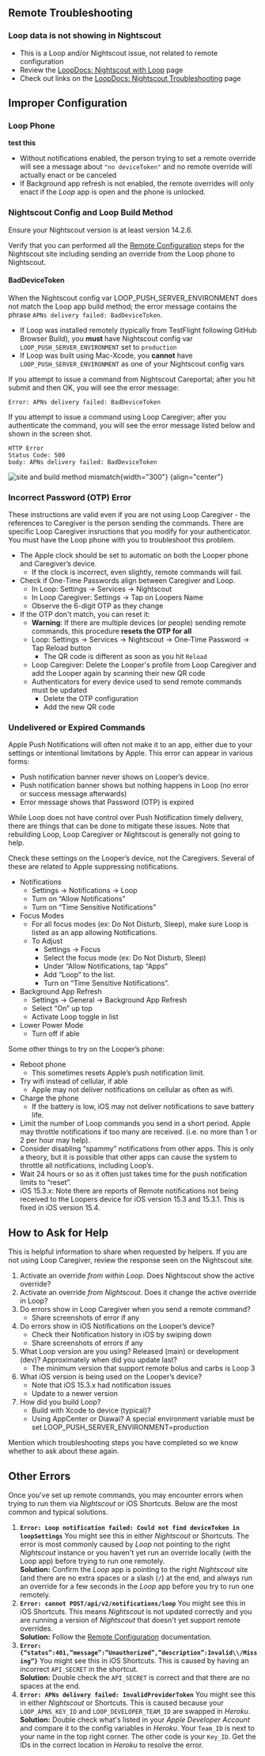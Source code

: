 ## Remote Troubleshooting

### Loop data is not showing in Nightscout

* This is a Loop and/or Nightscout issue, not related to remote configuration
* Review the [LoopDocs: Nightscout with Loop](update-user.md) page
* Check out links on the [LoopDocs: Nightscout Troubleshooting](troubleshoot.md) page

## Improper Configuration

### Loop Phone

**test this**

-  Without notifications enabled, the person trying to set a remote override will see a message about `"no deviceToken"` and no remote override will actually enact or be canceled
- If Background app refresh is not enabled, the remote overrides will only enact if the *Loop* app is open and the phone is unlocked.

### Nightscout Config and Loop Build Method

Ensure your Nightscout version is at least version 14.2.6.

Verify that you can performed all the [Remote Configuration](remote-config.md) steps for the Nightscout site including sending an override from the Loop phone to Nightscout.

#### BadDeviceToken

When the Nightscout config var LOOP_PUSH_SERVER_ENVIRONMENT does not match the Loop app build method; the error message contains the phrase `APNs delivery failed: BadDeviceToken`.

* If Loop was installed remotely (typically from TestFlight following GitHub Browser Build), you **must** have Nightscout config var `LOOP_PUSH_SERVER_ENVIRONMENT` set to `production`
* If Loop was built using Mac-Xcode, you **cannot** have `LOOP_PUSH_SERVER_ENVIRONMENT` as one of your Nightscout config vars

If you attempt to issue a command from Nightscout Careportal; after you hit submit and then OK, you will see the error message:

```
Error: APNs delivery failed: BadDeviceToken
```

If you attempt to issue a command using Loop Caregiver; after you authenticate the command, you will see the error message listed below and shown in the screen shot.

```
HTTP Error
Status Code: 500
body: APNs delivery failed: BadDeviceToken
```

![site and build method mismatch](img/site-build-mismatch.png){width="300"}
{align="center"}

### Incorrect Password (OTP) Error

These instructions are valid even if you are not using Loop Caregiver - the references to Caregiver is the person sending the commands. There are specific Loop Caregiver insructions that you modify for your authenticator. You must have the Loop phone with you to troubleshoot this problem.

* The Apple clock should be set to automatic on both the Looper phone and Caregiver’s device.
    * If the clock is incorrect, even slightly, remote commands will fail.
* Check if One-Time Passwords align between Caregiver and Loop.
    * In Loop: Settings -> Services -> Nightscout
    * In Loop Caregiver: Settings -> Tap on Loopers Name
    * Observe the 6-digit OTP as they change
* If the OTP don't match, you can reset it:
    * **Warning**: If there are multiple devices (or people) sending remote commands, this procedure **resets the OTP for all**
    * Loop: Settings -> Services -> Nightscout -> One-Time Password -> Tap Reload button
        * The QR code is different as soon as you hit `Reload`
    * Loop Caregiver: Delete the Looper's profile from Loop Caregiver and add the Looper again by scanning their new QR code
    * Authenticators for every device used to send remote commands must be updated
        * Delete the OTP configuration
        * Add the new QR code

### Undelivered or Expired Commands

Apple Push Notifications will often not make it to an app, either due to your settings or intentional limitations by Apple. This error can appear in various forms:

* Push notification banner never shows on Looper’s device.
* Push notification banner shows but nothing happens in Loop (no error or success message afterwards)
* Error message shows that Password (OTP) is expired

While Loop does not have control over Push Notification timely delivery, there are things that can be done to mitigate these issues. Note that rebuilding Loop, Loop Caregiver or Nightscout is generally not going to help.

Check these settings on the Looper’s device, not the Caregivers. Several of these are related to Apple suppressing notifications.

* Notifications
    * Settings -> Notifications -> Loop
    * Turn on “Allow Notifications”
    * Turn on “Time Sensitive Notifications”
* Focus Modes
    * For all focus modes (ex: Do Not Disturb, Sleep), make sure Loop is listed as an app allowing Notifications.
    * To Adjust
        * Settings -> Focus
        * Select the focus mode (ex: Do Not Disturb, Sleep)
        * Under “Allow Notifications, tap “Apps”
        * Add “Loop” to the list.               
        * Turn on “Time Sensitive Notifications”.
* Background App Refresh
    * Settings -> General -> Background App Refresh
    * Select “On” up top
    * Activate Loop toggle in list
* Lower Power Mode
    * Turn off if able

Some other things to try on the Looper’s phone:

* Reboot phone
    * This sometimes resets Apple’s push notification limit.
* Try wifi instead of cellular, if able
    * Apple may not deliver notifications on cellular as often as wifi.
* Charge the phone
    * If the battery is low, iOS may not deliver notifications to save battery life.
* Limit the number of Loop commands you send in a short period. Apple may throttle notifications if too many are received. (i.e. no more than 1 or 2 per hour may help).
* Consider disabling “spammy” notifications from other apps. This is only a theory, but it is possible that other apps can cause the system to throttle all notifications, including Loop’s.
* Wait 24 hours or so as it often just takes time for the push notification limits to “reset”.
* iOS 15.3.x: Note there are reports of Remote notifications not being received to the Loopers device for iOS version 15.3 and 15.3.1. This is fixed in iOS version 15.4.

## How to Ask for Help

This is helpful information to share when requested by helpers. If you are not using Loop Caregiver, review the response seen on the Nightscout site.

1. Activate an override _from within Loop_. Does Nightscout show the active override?
1. Activate an override _from Nightscout_. Does it change the active override in Loop?
1. Do errors show in Loop Caregiver when you send a remote command?
    * Share screenshots of error if any
1. Do errors show in iOS Notifications on the Looper’s device?
    * Check their Notification history in iOS by swiping down 
    * Share screenshots of errors if any
1. What Loop version are you using? Released (main) or development (dev)? Approximately when did you update last?
    * The minimum version that support remote bolus and carbs is Loop 3
1. What iOS version is being used on the Looper’s device?
    * Note that iOS 15.3.x had notification issues
    * Update to a newer version
1. How did you build Loop?
    * Build with Xcode to device (typical)?
    * Using AppCenter or Diawai? A special environment variable must be set LOOP_PUSH_SERVER_ENVIRONMENT=production

Mention which troubleshooting steps you have completed so we know whether to ask about these again.


## Other Errors

Once you've set up remote commands, you may encounter errors when trying to run them via *Nightscout* or iOS Shortcuts.  Below are the most common and typical solutions.

1. **`Error: Loop notification failed: Could not find deviceToken in loopSettings`** You might see this in either *Nightscout* or Shortcuts.  The error is most commonly caused by *Loop* not pointing to the right *Nightscout* instance or you haven't yet run an override locally (with the Loop app) before trying to run one remotely.  
    **Solution:** Confirm the *Loop* app is pointing to the right *Nightscout* site (and there are no extra spaces or a slash (`/`) at the end, and always run an override for a few seconds in the *Loop* app before you try to run one remotely.
2. **`Error: cannot POST/api/v2/notifications/loop`** You might see this in iOS Shortcuts.  This means *Nightscout* is not updated correctly and you are running a version of *Nightscout* that doesn't yet support remote overrides.   
   **Solution:** Follow the [Remote Configuration](#remote-config.md) documentation.
3. **`Error: {“status”:401,”message”:”Unauthorized”,”description”:Invalid\\/Missing”}`** You might see this in iOS Shortcuts.  This is caused by having an incorrect `API_SECRET` in the shortcut.  
    **Solution:** Double check the `API_SECRET` is correct and that there are no spaces at the end.
4. **`Error: APNs delivery failed: InvalidProviderToken`** You might see this in either *Nightscout* or Shortcuts.  This is caused because your `LOOP_APNS_KEY_ID` and `LOOP_DEVELOPER_TEAM_ID` are swapped in *Heroku*.   
   **Solution:** Double check what's listed in your *Apple Developer Account* and compare it to the config variables in *Heroku*. Your `Team_ID` is next to your name in the top right corner.  The other code is your `Key_ID`. Get the IDs in the correct location in *Heroku* to resolve the error.
